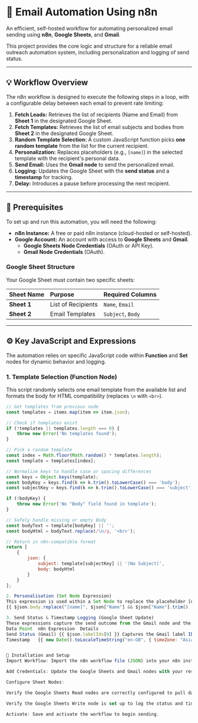 # 📧 Email Automation Using n8n

An efficient, self-hosted workflow for automating personalized email sending using **n8n**, **Google Sheets**, and **Gmail**.

This project provides the core logic and structure for a reliable email outreach automation system, including personalization and logging of send status.

---

## 💡 Workflow Overview

The n8n workflow is designed to execute the following steps in a loop, with a configurable delay between each email to prevent rate limiting:

1.  **Fetch Leads:** Retrieves the list of recipients (Name and Email) from **Sheet 1** in the designated Google Sheet.
2.  **Fetch Templates:** Retrieves the list of email subjects and bodies from **Sheet 2** in the designated Google Sheet.
3.  **Random Template Selection:** A custom JavaScript function picks **one random template** from the list for the current recipient.
4.  **Personalization:** Replaces placeholders (e.g., `[name]`) in the selected template with the recipient's personal data.
5.  **Send Email:** Uses the **Gmail node** to send the personalized email.
6.  **Logging:** Updates the Google Sheet with the **send status** and a **timestamp** for tracking.
7.  **Delay:** Introduces a pause before processing the next recipient.

---

## 📌 Prerequisites

To set up and run this automation, you will need the following:

* **n8n Instance:** A free or paid n8n instance (cloud-hosted or self-hosted).
* **Google Account:** An account with access to **Google Sheets** and **Gmail**.
    * **Google Sheets Node Credentials** (OAuth or API Key).
    * **Gmail Node Credentials** (OAuth).

### Google Sheet Structure

Your Google Sheet must contain two specific sheets:

| Sheet Name | Purpose | Required Columns |
| :--- | :--- | :--- |
| **Sheet 1** | List of Recipients | `Name`, `Email` |
| **Sheet 2** | Email Templates | `Subject`, `Body` |

---

## ⚙️ Key JavaScript and Expressions

The automation relies on specific JavaScript code within **Function** and **Set** nodes for dynamic behavior and logging.

### 1. Template Selection (Function Node)

This script randomly selects one email template from the available list and formats the body for HTML compatibility (replaces `\n` with `<br>`).

```javascript
// Get templates from previous node
const templates = items.map(item => item.json);

// Check if templates exist
if (!templates || templates.length === 0) {
    throw new Error('No templates found');
}

// Pick a random template
const index = Math.floor(Math.random() * templates.length);
const template = templates[index];

// Normalize keys to handle case or spacing differences
const keys = Object.keys(template);
const bodyKey = keys.find(k => k.trim().toLowerCase() === 'body');
const subjectKey = keys.find(k => k.trim().toLowerCase() === 'subject');

if (!bodyKey) {
    throw new Error('No "Body" field found in template');
}

// Safely handle missing or empty Body
const bodyText = template[bodyKey] || '';
const bodyHtml = bodyText.replace(/\n/g, '<br>');

// Return in n8n-compatible format
return [
    {
        json: {
            subject: template[subjectKey] || '(No Subject)',
            body: bodyHtml
        }
    }
];

2. Personalisation (Set Node Expression)
This expression is used within a Set Node to replace the placeholder [name] in the template body with the actual recipient's name from the lead data.
{{ $json.body.replace("[name]", $json["Name"] && $json["Name"].trim() !== '' ? $json["Name"].trim() : "there") }}

3. Send Status & Timestamp Logging (Google Sheet Update)
These expressions capture the send outcome from the Gmail node and the current time to log back into the Google Sheet.
Data Point	n8n Expression	Details
Send Status (Gmail)	{{ $json.labelIds[0] }}	Captures the Gmail label ID (SENT or other) as confirmation of sending.
Timestamp	{{ new Date().toLocaleTimeString("en-GB", { timeZone: "Asia/Kolkata", hour12: false }) }}	Logs the time of sending, ensuring consistent time zone reporting.


🚀 Installation and Setup
Import Workflow: Import the n8n workflow file (JSON) into your n8n instance.

Add Credentials: Update the Google Sheets and Gmail nodes with your respective OAuth credentials.

Configure Sheet Nodes:

Verify the Google Sheets Read nodes are correctly configured to pull data from Sheet 1 (Leads) and Sheet 2 (Templates).

Verify the Google Sheets Write node is set up to log the status and timestamp to the appropriate columns in your leads sheet.

Activate: Save and activate the workflow to begin sending.

